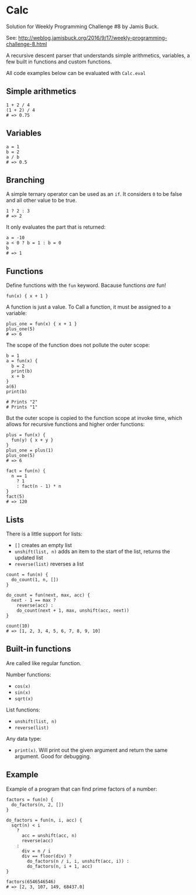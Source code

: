 # Calc

Solution for Weekly Programming Challenge #8 by Jamis Buck.

See: http://weblog.jamisbuck.org/2016/9/17/weekly-programming-challenge-8.html

A recursive descent parser that understands simple arithmetics, variables, a few
built in functions and custom functions.

All code examples below can be evaluated with `Calc.eval`

## Simple arithmetics

```
1 + 2 / 4
(1 + 2) / 4
# => 0.75
```

## Variables

```
a = 1
b = 2
a / b
# => 0.5
```

## Branching

A simple ternary operator can be used as an `if`. It considers `0` to be false and all other value to be true.

```
1 ? 2 : 3
# => 2
```

It only evaluates the part that is returned:

```
a = -10
a < 0 ? b = 1 : b = 0
b
# => 1
```

## Functions

Define functions with the `fun` keyword. Bacause functions _are_ fun!

`fun(x) { x + 1 }`

A function is just a value.
To Call a function, it must be assigned to a variable:

```
plus_one = fun(x) { x + 1 }
plus_one(5)
# => 6
```

The scope of the function does not pollute the outer scope:

```
b = 1
a = fun(x) {
  b = 2
  print(b)
  x + b
}
a(6)
print(b)

# Prints "2"
# Prints "1"
```

But the outer scope is copied to the function scope at invoke time, which allows
for recursive functions and higher order functions:

```
plus = fun(x) {
  fun(y) { x + y }
}
plus_one = plus(1)
plus_one(5)
# => 6

fact = fun(n) {
  n == 1
    ? 1
    : fact(n - 1) * n
}
fact(5)
# => 120
```

## Lists

There is a little support for lists:

* `[]` creates an empty list
* `unshift(list, n)` adds an item to the start of the list, returns the updated list
* `reverse(list)` reverses a list

```
count = fun(n) {
  do_count(1, n, [])
}

do_count = fun(next, max, acc) {
  next - 1 == max ?
    reverse(acc) :
    do_count(next + 1, max, unshift(acc, next))
}

count(10)
# => [1, 2, 3, 4, 5, 6, 7, 8, 9, 10]
```

## Built-in functions

Are called like regular function.

Number functions:

* `cos(x)`
* `sin(x)`
* `sqrt(x)`

List functions:

* `unshift(list, n)`
* `reverse(list)`

Any data type:
* `print(x)`. Will print out the given argument and return the same argument. Good for debugging.

## Example

Example of a program that can find prime factors of a number:

```
factors = fun(n) {
  do_factors(n, 2, [])
}

do_factors = fun(n, i, acc) {
  sqrt(n) < i
    ?
      acc = unshift(acc, n)
      reverse(acc)
    :
      div = n / i
      div == floor(div) ?
        do_factors(n / i, i, unshift(acc, i)) :
        do_factors(n, i + 1, acc)
}

factors(6546546546)
# => [2, 3, 107, 149, 68437.0]
```
